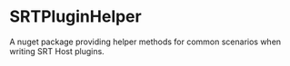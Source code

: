 # SRTPluginHelper
A nuget package providing helper methods for common scenarios when writing SRT Host plugins.
